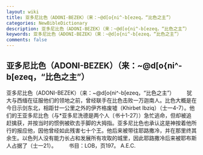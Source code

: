 ```yaml
---
layout: wiki
title: 亚多尼比色（ADONI-BEZEK）（来：~@d[o{ni^-b[ezeq，“比色之主”）
categories: NewBibleDictionary
description: 亚多尼比色（ADONI-BEZEK）（来：~@d[o{ni^-b[ezeq，“比色之主”）
keywords: 亚多尼比色（ADONI-BEZEK）（来：~@d[o{ni^-b[ezeq，“比色之主”）
comments: false
---
```


## 亚多尼比色（ADONI-BEZEK）（来：~@d[o{ni^-b[ezeq，“比色之主”）



亚多尼比色（ADONI-BEZEK）（来：~@d[o{ni^-b[ezeq，“比色之主”）
　　犹大与西缅在征服他们的领地之前，曾经联手在比色击败一万迦南人。比色大概是在今日示剑东北，相距廿一公里之外的伊齐格废墟（Khirbet Ibziq）（士一4-7）。他们的王亚多尼比色（与*亚多尼洗德是两个人〔书十1-27〕）急忙逃命，但却被追赶擒获，并按当时的惯例被砍去手脚的大拇指。亚多尼比色也承认这是神按着他所行的报应他，因他曾经如此残害七十个王。他后来被带往耶路撒冷，并在那里终其余生。以色列人没有能力长占和发展所有攻取的城里，因此耶路撒冷后来被耶布斯人占据了（士一21）。
　　书目：LOB，页197。
A.E.C.




